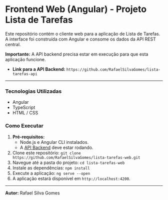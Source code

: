 # Frontend Web (Angular) - Projeto Lista de Tarefas

Este repositório contém o cliente web para a aplicação de Lista de Tarefas. A interface foi construída com Angular e consome os dados da API REST central.

**Importante:** A API backend precisa estar em execução para que esta aplicação funcione.

- **Link para a API Backend:** `https://github.com/RafaelSilvaGomes/lista-tarefas-api`

---

### Tecnologias Utilizadas
-   Angular
-   TypeScript
-   HTML / CSS

### Como Executar
1.  **Pré-requisitos:**
    -   Node.js e Angular CLI instalados.
    -   A [API Backend](https://github.com/RafaelSilvaGomes/lista-tarefas-api) deve estar rodando.
2.  Clone este repositório: `git clone https://github.com/RafaelSilvaGomes/lista-tarefas-web.git`
3.  Navegue até a pasta do projeto: `cd lista-tarefas-web`
4.  Instale as dependências: `npm install`
5.  Execute a aplicação: `ng serve --open`
6.  A aplicação estará disponível em `http://localhost:4200`.

---
**Autor:** Rafael Silva Gomes
